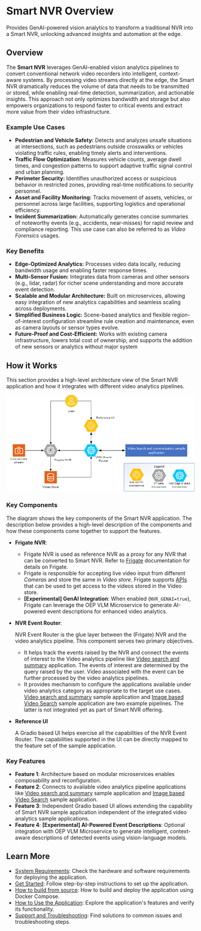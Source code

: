 # Smart NVR Overview

Provides GenAI-powered vision analytics to transform a traditional NVR into a Smart NVR, unlocking advanced insights and automation at the edge.

## Overview

The **Smart NVR** leverages GenAI-enabled vision analytics pipelines to convert conventional network video recorders into intelligent, context-aware systems. By processing video streams directly at the edge, the Smart NVR dramatically reduces the volume of data that needs to be transmitted or stored, while enabling real-time detection, summarization, and actionable insights. This approach not only optimizes bandwidth and storage but also empowers organizations to respond faster to critical events and extract more value from their video infrastructure.

### Example Use Cases

- **Pedestrian and Vehicle Safety:** Detects and analyzes unsafe situations at intersections, such as pedestrians outside crosswalks or vehicles violating traffic rules, enabling timely alerts and interventions.
- **Traffic Flow Optimization:** Measures vehicle counts, average dwell times, and congestion patterns to support adaptive traffic signal control and urban planning.
- **Perimeter Security:** Identifies unauthorized access or suspicious behavior in restricted zones, providing real-time notifications to security personnel.
- **Asset and Facility Monitoring:** Tracks movement of assets, vehicles, or personnel across large facilities, supporting logistics and operational efficiency.
- **Incident Summarization:** Automatically generates concise summaries of noteworthy events (e.g., accidents, near-misses) for rapid review and compliance reporting. This use case can also be referred to as _Video Forensics_ usages.

### Key Benefits

- **Edge-Optimized Analytics:** Processes video data locally, reducing bandwidth usage and enabling faster response times.
- **Multi-Sensor Fusion:** Integrates data from cameras and other sensors (e.g., lidar, radar) for richer scene understanding and more accurate event detection.
- **Scalable and Modular Architecture:** Built on microservices, allowing easy integration of new analytics capabilities and seamless scaling across deployments.
- **Simplified Business Logic:** Scene-based analytics and flexible region-of-interest configuration streamline rule creation and maintenance, even as camera layouts or sensor types evolve.
- **Future-Proof and Cost-Efficient:** Works with existing camera infrastructure, lowers total cost of ownership, and supports the addition of new sensors or analytics without major system

## How it Works
This section provides a high-level architecture view of the Smart NVR application and how it integrates with different video analytics pipelines.

![High-Level System Diagram](./_images/smartnvr-architecture.png)

### Key Components 
The diagram shows the key components of the Smart NVR application. The description below provides a high-level description of the components and how these components come together to support the features.

- **Frigate NVR**:
  - Frigate NVR is used as reference NVR as a proxy for any NVR that can be converted to Smart NVR. Refer to [Frigate](https://frigate.video/) documentation for details on Frigate.
  - Frigate is responsible for accepting live video input from different _Cameras_ and store the same in _Video store_. Frigate supports [APIs](https://docs.frigate.video/integrations/api/frigate-http-api) that can be used to get access to the videos stored in the Video store.
  - **[Experimental] GenAI Integration**: When enabled (`NVR_GENAI=true`), Frigate can leverage the OEP VLM Microservice to generate AI-powered event descriptions for enhanced video analytics.
  
- **NVR Event Router**:

  NVR Event Router is the glue layer between the (Frigate) NVR and the video analytics pipeline. This component serves two primary objectives.
    - It helps track the events raised by the NVR and connect the events of interest to the Video analytics pipeline like [Video search and summary](https://github.com/open-edge-platform/edge-ai-libraries/tree/main/sample-applications/video-search-and-summarization) application. The events of interest are determined by the query raised by the user. Video associated with the event can be further processed by the video analytics pipelines.
    - It provides mechanism to configure the applications available under video analytics category as appropriate to the target use cases. [Video search and summary](https://github.com/open-edge-platform/edge-ai-libraries/tree/main/sample-applications/video-search-and-summarization) sample application and [Image based Video Search](https://github.com/open-edge-platform/edge-ai-suites/tree/main/metro-ai-suite/image-based-video-search) sample application are two example pipelines. The latter is not integrated yet as part of Smart NVR offering.  

- **Reference UI**

  A Gradio based UI helps exercise all the capabilities of the NVR Event Router. The capabilities supported in the UI can be directly mapped to the feature set of the sample application.

### Key Features
- **Feature 1**: Architecture based on modular microservices enables composability and reconfiguration.
- **Feature 2**: Connects to available video analytics pipeline applications like [Video search and summary](https://github.com/open-edge-platform/edge-ai-libraries/tree/main/sample-applications/video-search-and-summarization) sample application and [Image based Video Search](https://github.com/open-edge-platform/edge-ai-suites/tree/main/metro-ai-suite/image-based-video-search) sample application.
- **Feature 3**: Independent Gradio based UI allows extending the capability of Smart NVR sample application independent of the integrated video analytics sample applications.
- **Feature 4**: **[Experimental] AI-Powered Event Descriptions**: Optional integration with OEP VLM Microservice to generate intelligent, context-aware descriptions of detected events using vision-language models.

## Learn More

- [System Requirements](./system-requirements.md): Check the hardware and software requirements for deploying the application.
- [Get Started](./get-started.md): Follow step-by-step instructions to set up the application.
- [How to build from source](./how-to-build-from-source.md): How to build and deploy the application using Docker Compose.
- [How to Use the Application](./how-to-use-application.md): Explore the application's features and verify its functionality.
- [Support and Troubleshooting](./Troubleshooting.md): Find solutions to common issues and troubleshooting steps.